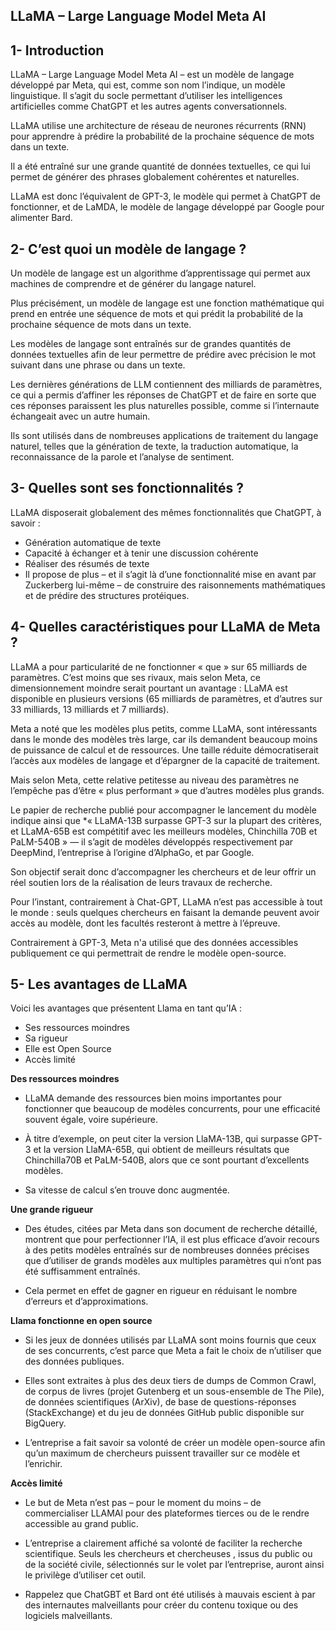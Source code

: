 ## LLaMA – Large Language Model Meta AI

## 1- Introduction

LLaMA – Large Language Model Meta AI – est un modèle de langage développé par Meta, qui est, comme son nom l’indique, un modèle linguistique. Il s’agit du socle permettant d’utiliser les intelligences artificielles comme ChatGPT et les autres agents conversationnels.

LLaMA utilise une architecture de réseau de neurones récurrents (RNN) pour apprendre à prédire la probabilité de la prochaine séquence de mots dans un texte.

Il a été entraîné sur une grande quantité de données textuelles, ce qui lui permet de générer des phrases globalement cohérentes et naturelles.

LLaMA est donc l’équivalent de GPT-3, le modèle qui permet à ChatGPT de fonctionner, et de LaMDA, le modèle de langage développé par Google pour alimenter Bard.

## 2- C’est quoi un modèle de langage ?

Un modèle de langage est un algorithme d’apprentissage qui permet aux machines de comprendre et de générer du langage naturel.

Plus précisément, un modèle de langage est une fonction mathématique qui prend en entrée une séquence de mots et qui prédit la probabilité de la prochaine séquence de mots dans un texte.

Les modèles de langage sont entraînés sur de grandes quantités de données textuelles afin de leur permettre de prédire avec précision le mot suivant dans une phrase ou dans un texte.

Les dernières générations de LLM contiennent des milliards de paramètres, ce qui a permis d’affiner les réponses de ChatGPT et de faire en sorte que ces réponses paraissent les plus naturelles possible, comme si l’internaute échangeait avec un autre humain. 

Ils sont utilisés dans de nombreuses applications de traitement du langage naturel, telles que la génération de texte, la traduction automatique, la reconnaissance de la parole et l’analyse de sentiment.

## 3- Quelles sont ses fonctionnalités ?

LLaMA disposerait globalement des mêmes fonctionnalités que ChatGPT, à savoir :

- Génération automatique de texte
- Capacité à échanger et à tenir une discussion cohérente
- Réaliser des résumés de texte
- Il propose de plus – et il s’agit là d’une fonctionnalité mise en avant par Zuckerberg lui-même – de construire des raisonnements mathématiques et de prédire des structures protéiques.

## 4- Quelles caractéristiques pour LLaMA de Meta ?

LLaMA a pour particularité de ne fonctionner « que » sur 65 milliards de paramètres. C’est moins que ses rivaux, mais selon Meta, ce dimensionnement moindre serait pourtant un avantage : LLaMA est disponible en plusieurs versions (65 milliards de paramètres, et d’autres sur 33 milliards, 13 milliards et 7 milliards).

Meta a noté que les modèles plus petits, comme LLaMA, sont intéressants dans le monde des modèles très large, car ils demandent beaucoup moins de puissance de calcul et de ressources. Une taille réduite démocratiserait l’accès aux modèles de langage et d’épargner de la capacité de traitement.

Mais selon Meta, cette relative petitesse au niveau des paramètres ne l’empêche pas d’être « plus performant » que d’autres modèles plus grands. 

Le papier de recherche publié pour accompagner le lancement du modèle indique ainsi que *« LLaMA-13B surpasse GPT-3 sur la plupart des critères, et LLaMA-65B est compétitif avec les meilleurs modèles, Chinchilla 70B et PaLM-540B » — il s’agit de modèles développés respectivement par DeepMind, l’entreprise à l’origine d’AlphaGo, et par Google.

Son objectif serait donc d’accompagner les chercheurs et de leur offrir un réel soutien lors de la réalisation de leurs travaux de recherche.

Pour l’instant, contrairement à Chat-GPT, LLaMA n’est pas accessible à tout le monde : seuls quelques chercheurs en faisant la demande peuvent avoir accès au modèle, dont les facultés resteront à mettre à l’épreuve.

Contrairement à GPT-3, Meta n'a utilisé que des données accessibles publiquement ce qui permettrait de rendre le modèle open-source.

## 5- Les avantages de LLaMA

Voici les avantages que présentent Llama en tant qu’IA : 

- Ses ressources moindres
- Sa rigueur
- Elle est Open Source
- Accès limité

**Des ressources moindres**

- LLaMA demande des ressources bien moins importantes pour fonctionner que beaucoup de modèles concurrents, pour une efficacité souvent égale, voire supérieure.

- À titre d’exemple, on peut citer la version LlaMA-13B, qui surpasse GPT-3 et la version LlaMA-65B, qui obtient de meilleurs résultats que Chinchilla70B et PaLM-540B, alors que ce sont pourtant d’excellents modèles.

- Sa vitesse de calcul s’en trouve donc augmentée.

**Une grande rigueur**

- Des études, citées par Meta dans son document de recherche détaillé, montrent que pour perfectionner l’IA, il est plus efficace d’avoir recours à des petits modèles entraînés sur de nombreuses données précises que d’utiliser de grands modèles aux multiples paramètres qui n’ont pas été suffisamment entraînés. 

- Cela permet en effet de gagner en rigueur en réduisant le nombre d’erreurs et d’approximations. 

**Llama fonctionne en open source**

- Si les jeux de données utilisés par LLaMA sont moins fournis que ceux de ses concurrents, c’est parce que Meta a fait le choix de n’utiliser que des données publiques. 

- Elles sont extraites à plus des deux tiers de dumps de Common Crawl, de corpus de livres (projet Gutenberg et un sous-ensemble de The Pile), de données scientifiques (ArXiv), de base de questions-réponses (StackExchange) et du jeu de données GitHub public disponible sur BigQuery. 

- L’entreprise a fait savoir sa volonté de créer un modèle open-source afin qu’un maximum de chercheurs puissent travailler sur ce modèle et l’enrichir. 

**Accès limité**

- Le but de Meta n’est pas – pour le moment du moins – de commercialiser LLAMAl pour des plateformes tierces ou de le rendre accessible au grand public.

- L’entreprise a clairement affiché sa volonté de faciliter la recherche scientifique. Seuls les chercheurs et chercheuses , issus du public ou de la société civile, sélectionnés sur le volet par l’entreprise, auront ainsi le privilège d’utiliser cet outil.  

- Rappelez que ChatGBT et Bard ont été utilisés à mauvais escient à par des internautes malveillants pour créer du contenu toxique ou des logiciels malveillants.



